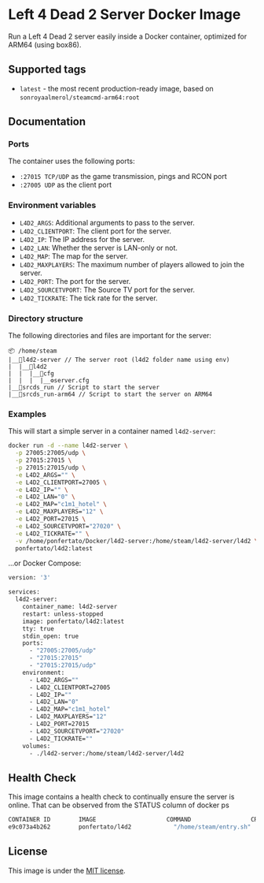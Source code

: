 **Left 4 Dead 2 Server Docker Image**
====================================

Run a Left 4 Dead 2 server easily inside a Docker container, optimized for ARM64 (using box86).

**Supported tags**
-----------------

* `latest` - the most recent production-ready image, based on `sonroyaalmerol/steamcmd-arm64:root`

**Documentation**
----------------

### Ports
The container uses the following ports:
* `:27015 TCP/UDP` as the game transmission, pings and RCON port
* `:27005 UDP` as the client port

### Environment variables

* `L4D2_ARGS`: Additional arguments to pass to the server.
* `L4D2_CLIENTPORT`: The client port for the server.
* `L4D2_IP`: The IP address for the server.
* `L4D2_LAN`: Whether the server is LAN-only or not.
* `L4D2_MAP`: The map for the server.
* `L4D2_MAXPLAYERS`: The maximum number of players allowed to join the server.
* `L4D2_PORT`: The port for the server.
* `L4D2_SOURCETVPORT`: The Source TV port for the server.
* `L4D2_TICKRATE`: The tick rate for the server.

### Directory structure
The following directories and files are important for the server:

```
📦 /home/steam
|__📁l4d2-server // The server root (l4d2 folder name using env)
|  |__📁l4d2
|  |  |__📁cfg
|  |  |  |__⚙️server.cfg
|__📃srcds_run // Script to start the server
|__📃srcds_run-arm64 // Script to start the server on ARM64
```

### Examples

This will start a simple server in a container named `l4d2-server`:
```sh
docker run -d --name l4d2-server \
  -p 27005:27005/udp \
  -p 27015:27015 \
  -p 27015:27015/udp \
  -e L4D2_ARGS="" \
  -e L4D2_CLIENTPORT=27005 \
  -e L4D2_IP="" \
  -e L4D2_LAN="0" \
  -e L4D2_MAP="c1m1_hotel" \
  -e L4D2_MAXPLAYERS="12" \
  -e L4D2_PORT=27015 \
  -e L4D2_SOURCETVPORT="27020" \
  -e L4D2_TICKRATE="" \
  -v /home/ponfertato/Docker/l4d2-server:/home/steam/l4d2-server/l4d2 \
  ponfertato/l4d2:latest
```

...or Docker Compose:
```sh
version: '3'

services:
  l4d2-server:
    container_name: l4d2-server
    restart: unless-stopped
    image: ponfertato/l4d2:latest
    tty: true
    stdin_open: true
    ports:
      - "27005:27005/udp"
      - "27015:27015"
      - "27015:27015/udp"
    environment:
      - L4D2_ARGS=""
      - L4D2_CLIENTPORT=27005
      - L4D2_IP=""
      - L4D2_LAN="0"
      - L4D2_MAP="c1m1_hotel"
      - L4D2_MAXPLAYERS="12"
      - L4D2_PORT=27015
      - L4D2_SOURCETVPORT="27020"
      - L4D2_TICKRATE=""
    volumes:
      - ./l4d2-server:/home/steam/l4d2-server/l4d2
```

**Health Check**
----------------

This image contains a health check to continually ensure the server is online. That can be observed from the STATUS column of docker ps

```sh
CONTAINER ID        IMAGE                    COMMAND                 CREATED             STATUS                    PORTS                                                                                     NAMES
e9c073a4b262        ponfertato/l4d2            "/home/steam/entry.sh"   21 minutes ago      Up 21 minutes (healthy)   0.0.0.0:27005->27005/udp, 0.0.0.0:27015->27015/tcp, 0.0.0.0:27015->27015/udp   distracted_cerf
```

**License**
----------

This image is under the [MIT license](LICENSE).
